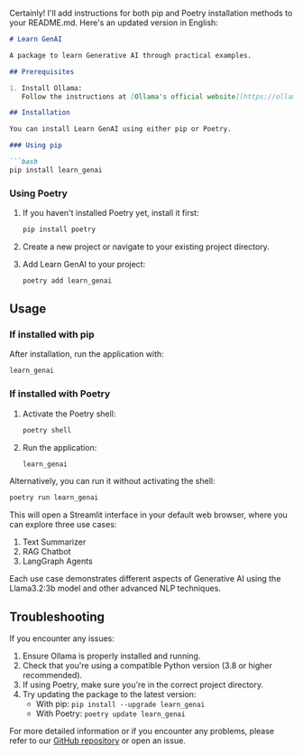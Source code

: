 Certainly! I'll add instructions for both pip and Poetry installation methods to your README.md. Here's an updated version in English:

```markdown
# Learn GenAI

A package to learn Generative AI through practical examples.

## Prerequisites

1. Install Ollama:
   Follow the instructions at [Ollama's official website](https://ollama.ai/) to install Ollama for your operating system.

## Installation

You can install Learn GenAI using either pip or Poetry.

### Using pip

```bash
pip install learn_genai
```

### Using Poetry

1. If you haven't installed Poetry yet, install it first:
   ```bash
   pip install poetry
   ```

2. Create a new project or navigate to your existing project directory.

3. Add Learn GenAI to your project:
   ```bash
   poetry add learn_genai
   ```

## Usage

### If installed with pip

After installation, run the application with:

```bash
learn_genai
```

### If installed with Poetry

1. Activate the Poetry shell:
   ```bash
   poetry shell
   ```

2. Run the application:
   ```bash
   learn_genai
   ```

Alternatively, you can run it without activating the shell:

```bash
poetry run learn_genai
```

This will open a Streamlit interface in your default web browser, where you can explore three use cases:

1. Text Summarizer
2. RAG Chatbot
3. LangGraph Agents

Each use case demonstrates different aspects of Generative AI using the Llama3.2:3b model and other advanced NLP techniques.

## Troubleshooting

If you encounter any issues:

1. Ensure Ollama is properly installed and running.
2. Check that you're using a compatible Python version (3.8 or higher recommended).
3. If using Poetry, make sure you're in the correct project directory.
4. Try updating the package to the latest version:
   - With pip: `pip install --upgrade learn_genai`
   - With Poetry: `poetry update learn_genai`

For more detailed information or if you encounter any problems, please refer to our [GitHub repository](https://github.com/yourusername/learn_genai) or open an issue.
```
